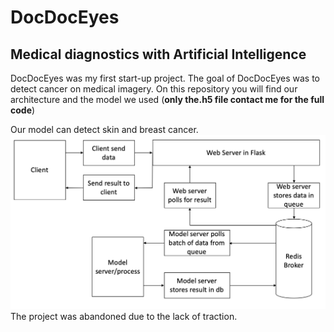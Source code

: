 # DocDocEyes

## Medical diagnostics with Artificial Intelligence
DocDocEyes was my first start-up project. The goal of DocDocEyes was to detect cancer on medical imagery.
On this repository you will find our architecture and the model we used (**only the.h5 file contact me for the full code**)

Our model can detect skin and breast cancer.
![Test Image 1](archi.png)
The project was abandoned due to the lack of traction.
